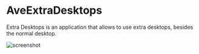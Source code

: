 # AveExtraDesktops
Extra Desktops is an application that allows to use extra desktops, besides the normal desktop.

![screenshot](http://www.extradesktops.com/img/screenshot_config.jpg)
